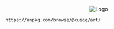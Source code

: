 <p align="center">
<img src="https://cdn.jsdelivr.net/gh/cuiqg/art@master/favicon/logo.png" style="max-width:300px" alt="Logo">
</p>

```
https://unpkg.com/browse/@cuiqg/art/
```
